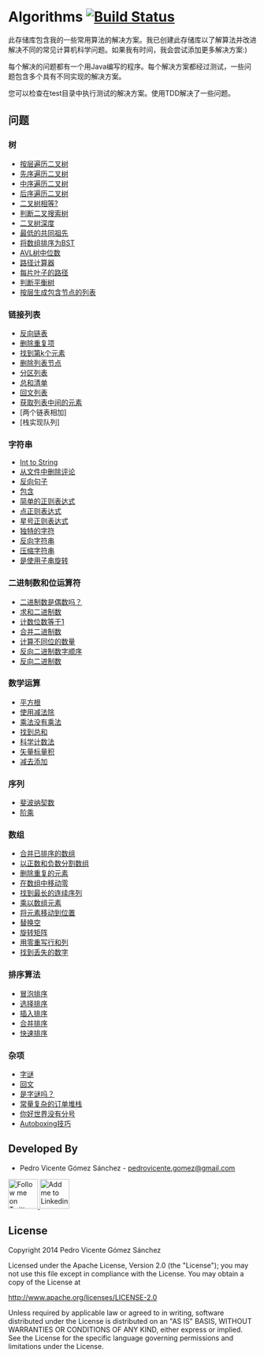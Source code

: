 Algorithms [![Build Status](https://travis-ci.org/KevenT/Algorithms.svg?branch=master)](https://travis-ci.org/KevenT/Algorithms)
==========

此存储库包含我的一些常用算法的解决方案。我已创建此存储库以了解算法并改进解决不同的常见计算机科学问题。如果我有时间，我会尝试添加更多解决方案:)

每个解决的问题都有一个用Java编写的程序。每个解决方案都经过测试，一些问题包含多个具有不同实现的解决方案。

您可以检查在test目录中执行测试的解决方案。使用TDD解决了一些问题。

问题
--------

### 树

* [按层遍历二叉树](https://github.com/KevenT/Algorithms/blob/master/src/main/java/com/github/keven/problem13/BinaryTreeByLevel.java)
* [先序遍历二叉树](https://github.com/KevenT/Algorithms/blob/master/src/main/java/com/github/keven/problem14/BinaryTreePreOrder.java)
* [中序遍历二叉树](https://github.com/KevenT/Algorithms/blob/master/src/main/java/com/github/keven/problem15/BinaryTreeInOrder.java)
* [后序遍历二叉树](https://github.com/KevenT/Algorithms/blob/master/src/main/java/com/github/keven/problem16/BinaryTreePostOrder.java)
* [二叉树相等?](https://github.com/KevenT/Algorithms/blob/master/src/main/java/com/github/keven/problem17/BinaryTreeEquals.java)
* [判断二叉搜索树](https://github.com/KevenT/Algorithms/blob/master/src/main/java/com/github/keven/problem18/IsBST.java)
* [二叉树深度](https://github.com/KevenT/Algorithms/blob/master/src/main/java/com/github/keven/problem19/BinaryTreeDepth.java)
* [最低的共同祖先](https://github.com/KevenT/Algorithms/blob/master/src/main/java/com/github/keven/problem21/LowestCommonAncestor.java)
* [将数组排序为BST](https://github.com/KevenT/Algorithms/blob/master/src/main/java/com/github/keven/problem24/SortedArrayToBST.java)
* [AVL树中位数](https://github.com/KevenT/Algorithms/blob/master/src/main/java/com/github/keven/problem36/AvlTreeMedian.java)
* [路径计算器](https://github.com/KevenT/Algorithms/blob/master/src/main/java/com/github/keven/problem37/PathCalculator.java)
* [每片叶子的路径](https://github.com/KevenT/Algorithms/blob/master/src/main/java/com/github/keven/problem38/PathToEveryLeaf.java)
* [判断平衡树](https://github.com/KevenT/Algorithms/blob/master/src/main/java/com/github/keven/problem65/IsTreeBalanced.java)
* [按层生成包含节点的列表](https://github.com/KevenT/Algorithms/blob/master/src/main/java/com/github/keven/problem66/TreeToListByLevel.java)

### 链接列表

* [反向链表](https://github.com/KevenT/Algorithms/blob/master/src/main/java/com/github/keven/problem22/ReverseLinkedList.java)
* [删除重复项](https://github.com/KevenT/Algorithms/blob/master/src/main/java/com/github/keven/problem57/RemoveListDuplicatedElements.java)
* [找到第k个元素](https://github.com/KevenT/Algorithms/blob/master/src/main/java/com/github/keven/problem58/FindKthElement.java)
* [删除列表节点](https://github.com/KevenT/Algorithms/blob/master/src/main/java/com/github/keven/problem59/DeleteListNode.java)
* [分区列表](https://github.com/KevenT/Algorithms/blob/master/src/main/java/com/github/keven/problem60/PartitionList.java)
* [总和清单](https://github.com/KevenT/Algorithms/blob/master/src/main/java/com/github/keven/problem61/SumLists.java)
* [回文列表](https://github.com/KevenT/Algorithms/blob/master/src/main/java/com/github/keven/problem62/PalindromeList.java)
* [获取列表中间的元素](https://github.com/KevenT/Algorithms/blob/master/src/main/java/com/github/keven/problem64/GetTheElementInTheMiddleOfTheList.java)
* [两个链表相加]
* [栈实现队列]

### 字符串

* [Int to String](https://github.com/KevenT/Algorithms/blob/master/src/main/java/com/github/keven/problem11/IntToString.java)
* [从文件中删除评论](https://github.com/KevenT/Algorithms/blob/master/src/main/java/com/github/keven/problem23/RemoveComments.java)
* [反向句子](https://github.com/KevenT/Algorithms/blob/master/src/main/java/com/github/keven/problem27/ReverseSentence.java)
* [包含](https://github.com/KevenT/Algorithms/blob/master/src/main/java/com/github/keven/problem32/Contains.java)
* [简单的正则表达式](https://github.com/KevenT/Algorithms/blob/master/src/main/java/com/github/keven/problem33/SimpleRegularExpression.java)
* [点正则表达式](https://github.com/KevenT/Algorithms/blob/master/src/main/java/com/github/keven/problem34/DotRegularExpression.java)
* [星号正则表达式](https://github.com/KevenT/Algorithms/blob/master/src/main/java/com/github/keven/problem35/AsteriskRegularExpression.java)
* [独特的字符](https://github.com/KevenT/Algorithms/blob/master/src/main/java/com/github/keven/problem50/UniqueChars.java)
* [反向字符串](https://github.com/KevenT/Algorithms/blob/master/src/main/java/com/github/keven/problem51/ReverseString.java)
* [压缩字符串](https://github.com/KevenT/Algorithms/blob/master/src/main/java/com/github/keven/problem53/CompressString.java)
* [是使用子串旋转](https://github.com/KevenT/Algorithms/blob/master/src/main/java/com/github/keven/problem56/IsRotationUsingIsSubstring.java)

### 二进制数和位运算符

* [二进制数是偶数吗？](https://github.com/KevenT/Algorithms/blob/master/src/main/java/com/github/keven/problem68/IsEven.java)
* [求和二进制数](https://github.com/KevenT/Algorithms/blob/master/src/main/java/com/github/keven/problem3/SumBinaryNumbers.java)
* [计数位数等于1](https://github.com/KevenT/Algorithms/blob/master/src/main/java/com/github/keven/problem1/BitsCounter.java)
* [合并二进制数](https://github.com/KevenT/Algorithms/blob/master/src/main/java/com/github/keven/problem67/MergeBinaryNumbers.java)
* [计算不同位的数量](https://github.com/KevenT/Algorithms/blob/master/src/main/java/com/github/keven/problem69/BitsToTransform.java)
* [反向二进制数字顺序](https://github.com/KevenT/Algorithms/blob/master/src/main/java/com/github/keven/problem70/ReverseOrderOfBinaryNumber.java)
* [反向二进制数](https://github.com/KevenT/Algorithms/blob/master/src/main/java/com/github/keven/problem71/ReverseBinaryNumber.java)

### 数学运算

* [平方根](https://github.com/KevenT/Algorithms/blob/master/src/main/java/com/github/keven/problem4/SquareRoot.java)
* [使用减法除](https://github.com/KevenT/Algorithms/blob/master/src/main/java/com/github/keven/problem5/DivideUsingSubtraction.java)
* [乘法没有乘法](https://github.com/KevenT/Algorithms/blob/master/src/main/java/com/github/keven/problem20/MultiplicationWithoutMultiply.java)
* [找到总和](https://github.com/KevenT/Algorithms/blob/master/src/main/java/com/github/keven/problem28/FindSums.java)
* [科学计数法](https://github.com/KevenT/Algorithms/blob/master/src/main/java/com/github/keven/problem30/ScientificNotation.java)
* [矢量标量积](https://github.com/KevenT/Algorithms/blob/master/src/main/java/com/github/keven/problem2/VectorScalarProduct.java)
* [减去添加](https://github.com/KevenT/Algorithms/blob/master/src/main/java/com/github/keven/problem73/SubtractAdding.java)

### 序列

* [斐波纳契数](https://github.com/KevenT/Algorithms/blob/master/src/main/java/com/github/keven/problem7/FibonacciNumbers.java)
* [阶乘](https://github.com/KevenT/Algorithms/blob/master/src/main/java/com/github/keven/problem9/Factorial.java)

### 数组

* [合并已排序的数组](https://github.com/KevenT/Algorithms/blob/master/src/main/java/com/github/keven/problem6/MergeSortedArrays.java)
* [以正数和负数分割数组](https://github.com/KevenT/Algorithms/blob/master/src/main/java/com/github/keven/problem8/SplitArray.java)
* [删除重复的元素](https://github.com/KevenT/Algorithms/blob/master/src/main/java/com/github/keven/problem10/RemoveDuplicates.java)
* [在数组中移动零](https://github.com/KevenT/Algorithms/blob/master/src/main/java/com/github/keven/problem12/MoveZerosInArray.java)
* [找到最长的连续序列](https://github.com/KevenT/Algorithms/blob/master/src/main/java/com/github/keven/problem31/FindLongestConsecutiveSequence.java)
* [乘以数组元素](https://github.com/KevenT/Algorithms/blob/master/src/main/java/com/github/keven/problem39/MultiplyArrayElements.java)
* [将元素移动到位置](https://github.com/KevenT/Algorithms/blob/master/src/main/java/com/github/keven/problem40/MoveElementsToPositions.java)
* [替换空](https://github.com/KevenT/Algorithms/blob/master/src/main/java/com/github/keven/problem52/ReplaceSpaces.java)
* [旋转矩阵](https://github.com/KevenT/Algorithms/blob/master/src/main/java/com/github/keven/problem54/RotateMatrix.java)
* [用零重写行和列](https://github.com/KevenT/Algorithms/blob/master/src/main/java/com/github/keven/problem55/RewriteRowAndColumnsWithZeros.java)
* [找到丢失的数字](https://github.com/KevenT/Algorithms/blob/master/src/main/java/com/github/keven/problem72/FindTheMissingNumber.java)

### 排序算法

* [冒泡排序](https://github.com/KevenT/Algorithms/blob/master/src/main/java/com/github/keven/problem74/BubbleSort.java)
* [选择排序](https://github.com/KevenT/Algorithms/blob/master/src/main/java/com/github/keven/problem75/SelectionSort.java)
* [插入排序](https://github.com/KevenT/Algorithms/blob/master/src/main/java/com/github/keven/problem76/InsertionSort.java)
* [合并排序](https://github.com/KevenT/Algorithms/blob/master/src/main/java/com/github/keven/problem79/MergeSort.java)
* [快速排序](https://github.com/KevenT/Algorithms/blob/master/src/main/java/com/github/keven/problem80/QuickSort.java)


### 杂项

* [字谜](https://github.com/KevenT/Algorithms/blob/master/src/main/java/com/github/keven/problem25/Anagrams.java)
* [回文](https://github.com/KevenT/Algorithms/blob/master/src/main/java/com/github/keven/problem26/Palindromes.java)
* [是字谜吗？](https://github.com/KevenT/Algorithms/blob/master/src/main/java/com/github/keven/problem29/AreAnagrams.java)
* [常量复杂的订单堆栈](https://github.com/KevenT/Algorithms/blob/master/src/main/java/com/github/keven/problem63/ConstantComplexityOrderStack.java)
* [你好世界没有分号](https://github.com/KevenT/Algorithms/blob/master/src/main/java/com/github/keven/problem77/HelloWorldWithoutSemicolon.java)
* [Autoboxing技巧](https://github.com/KevenT/Algorithms/blob/master/src/main/java/com/github/keven/problem78/AutoBoxingTrick.java)

Developed By
------------

* Pedro Vicente Gómez Sánchez - <pedrovicente.gomez@gmail.com>

<a href="https://twitter.com/pedro_g_s">
  <img alt="Follow me on Twitter" src="https://image.freepik.com/iconos-gratis/twitter-logo_318-40209.jpg" height="60" width="60"/>
</a>
<a href="https://es.linkedin.com/in/pedrovgs">
  <img alt="Add me to Linkedin" src="https://image.freepik.com/iconos-gratis/boton-del-logotipo-linkedin_318-84979.png" height="60" width="60"/>
</a>


License
-------

Copyright 2014 Pedro Vicente Gómez Sánchez

Licensed under the Apache License, Version 2.0 (the "License");
you may not use this file except in compliance with the License.
You may obtain a copy of the License at

http://www.apache.org/licenses/LICENSE-2.0

Unless required by applicable law or agreed to in writing, software
distributed under the License is distributed on an "AS IS" BASIS,
WITHOUT WARRANTIES OR CONDITIONS OF ANY KIND, either express or implied.
See the License for the specific language governing permissions and
limitations under the License.
